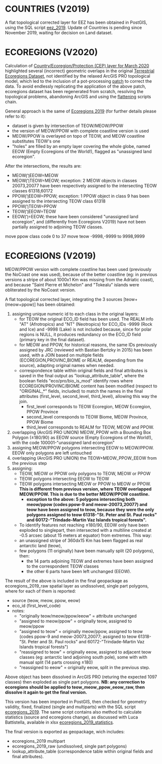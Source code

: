# COUNTRIES (V2019)

A flat topological corrected layer for EEZ has been obtained in PostGIS, using the SQL script [eez_2019](./eez_2019.sql).
Update of Countries is pending since November 2019, waiting for decision on Land dataset.

# ECOREGIONS (V2020)
Calculation of [Country/Ecoregion/Protection (CEP) layer for March 2020](https://andreamandrici.github.io/dopa_workflow/processing/cep/#version-202003) highlighted several (incorrect) geometric overlaps in the original [Terrestrial Ecoregions Dataset](https://andreamandrici.github.io/dopa_workflow/sources/Base_Layers.html#ecoregions-v2019), not identified by the relaxed ArcGIS PRO topological model, which led to the inclusion of a pot-processing  [patch](../processing/cep/202003_fix_cep_overlaps.sql) to correct the data.
To avoid endlessly replicating the application of the above patch, ecoregions dataset has been regenerated from scratch, resolving the topological problems, abandoning ArcGIS and using the [flattening](../flattening/) scripts chain.

General approach is the same of [Ecoregions 2019](https://andreamandrici.github.io/dopa_workflow/sources/Base_Layers.html#ecoregions-v2019) (for further details please refer to it):
+  dataset is given by intersection of TEOW/MEOW/PPOW
+  the version of MEOW/PPOW with complete coastline version is used
+  MEOW/PPOW is overlayed on topo of TEOW, and MEOW coastline substitutes TEOW's one
+  "holes" are filled by an empty layer covering the whole globe, named EEOW (Empty Ecoregions of the World!), flagged as "unassigned land ecoregion".

After the intersections, the results are:

+  MEOW⋂EEOW=MEOW
+  MEOW⋂TEOW=MEOW; exception: 2 MEOW objects in classes 20073,20077 have been respectively assigned to the intersecting TEOW classes 61318,60172
+  PPOW⋂EEOW=PPOW; exception: 1 PPOW object in class 9 has been assigned to the intersecting TEOW class 61318
+  PPOW⋂TEOW=PPOW
+  TEOW⋂EEOW=TEOW
+  EEOW⋂=EEOW; these have been considered "unassigned land ecoregion", and (differently from Ecoregions V2019) have not been partially assigned to adjoining TEOW classes.

move ppow class code 0 to 37
move teow -9998,-9999 to 9998,9999

# ECOREGIONS (V2019)

MEOW/PPOW version with complete coastline has been used (previously the NoCoast one was used), because of the better coastline (eg: in previous versions a stripe of about 1000x1 Km was missing from the Adriatic coast), and because "Saint Pierre et Michelon" and "Tokealu" islands were obliterated by the NoCoast version.

A flat topological corrected layer, integrating the 3 sources [teow+(meow+ppow)] has been obtained:
1. assigning unique numeric id to each class in the original layers:
   +  for TEOW the original ECO_ID field has been used. The REALM info "AT" (Afrotropics) and "NT" (Neotropics) for ECO_IDs -9999 (Rock and Ice) and -9998 (Lake) is not included because, since for polar regions is NULL, it produces redundancy on the ECO_ID field (primary key in the final dataset).
   +  for MEOW and PPOW, for historical reasons, the same IDs previously assigned by JRC (reviewed with Bastian Bertzky in 2015) has been used, with a JOIN based on multiple fields (ECOREGION,PROVINC,BIOME or REALM, depending from the source), adapting original names when needed.
   +  correspondence table within original fields and final attributes is saved in the final output as "lookup_attribute_table", where the boolean fields "eco/pro/bio_is_mod" identify rows where ECOREGION/PROVINC/BIOME content has been modified (respect to "ORIGINAL_*" fields, included) to match the names in the final attributes (first_level, second_level, third_level), allowing this way the join.
      +  first_level corresponds to TEOW Ecoregion, MEOW Ecoregion, PPOW Province
      +  second_level corresponds to TEOW Biome, MEOW Province, PPOW Biome
      +  third_level corresponds to REALM for TEOW, MEOW and PPOW.
2. overlapping (ArcGIS PRO UNION) MEOW_PPOW with a Bounding Box Polygon (±180/90) as EEOW source (Empty Ecoregions of the World!), with the code 100001-"unassigned land ecoregion"
3. assigning MEOW/PPOW polygons intersecting EEOW to MEOW/PPOW. EEOW only polygons are left untouched
4. overlapping (ArcGIS PRO UNION) the TEOW+MEOW_PPOW_EEOW from the previous step
5. assigning:
   +  TEOW, MEOW or PPOW only polygons to TEOW, MEOW or PPOW
   +  TEOW polygons intersecting EEOW to TEOW
   +  TEOW polygons intersecting MEOW or PPOW to MEOW or PPOW. __This is different from previous version, where TEOW overlapped MEOW/PPOW. This is due to the better MEOW/PPOW coastline.__
      *  __exception to the above: 5 polygons intersecting both meow/ppow (codes ppow-9 and meow-20073,20077) and teow have been assigned to teow, because they were the only polygons assigned to teow 61318-"St. Peter and St. Paul rocks" and 60172-"Trindade-Martin Vaz Islands tropical forests".__
   +  To identify features not reaching ±180/90, EEOW only have been exploded to singlepart, then intersected with a multiline created at -0.5 arcsec (about 15 meters at equator) from extremes. This way:
   +  an unassigned stripe of 360dx15 Km has been flagged as real antarctic land (teow),
   +  few polygons (11 originally) have been manually split (20 polygons), then:
      *  the 14 parts adjoining TEOW and extremes have been assigned to the correspondent TEOW classes
      *  the other 6 parts have been left unchanged (EEOW).

The result of the above is included in the final geopackage as ecoregions_2019_raw spatial layer as undissolved, single part polygons, where for each of them is reported:
+  source (teow, meow, ppow, eeow)
+  eco_id (first_level_code)
+  notes:
   +  "originally teow/meow/ppow/eeow" = attribute unchanged
   +  "assigned to meow/ppow" = originally teow, assigned to meow/ppow
   +  "assigned to teow" = originally meow/ppow, assigned to teow (codes ppow-9 and meow-20073,20077; assigned to teow 61318-"St. Peter and St. Paul rocks" and 60172-"Trindade-Martin Vaz Islands tropical forests")
   +  "reassigned to teow" = originally eeow, assigned to adjacent teow classes (eg: antarctic land adjoining south pole), some with with manual split (14 parts crossing ±180)
   +  "reassigned to eeow" = originally eeow, split in the previous step.

Above object has been dissolved in ArcGIS PRO (returing the expected 1097 classes) then exploded as single part polygons. __NB: any correction to ecoregions should be applied to teow_meow_ppow_eeow_raw, then dissolve it again to get the final version.__

This version has been imported in PostGIS, then checked for geometry validity, fixed, finalized (single and multiparts) with the SQL script [ecoregions_2019](./ecoregions_2019.sql).
The same script contains also method to calculate statistics (source and ecoregions change), as discussed with Luca Battistella, available in xlsx [ecoregions_2019_statistics](./ecoregions_2019_statistics.xlsx).

The final version is exported as geopackage, wich includes:
+  ecoregions_2019 multipart
+  ecoregions_2019_raw (undissolved, single part polygons)
+  lookup_attribute_table (correspondence table within original fields and final attributes).

